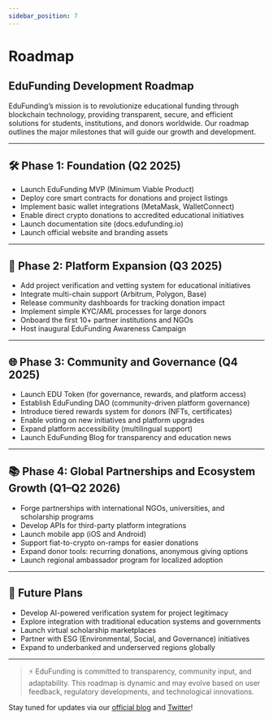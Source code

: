 ```yaml
---
sidebar_position: 7
---
```


# Roadmap

## EduFunding Development Roadmap

EduFunding’s mission is to revolutionize educational funding through blockchain technology, providing transparent, secure, and efficient solutions for students, institutions, and donors worldwide. Our roadmap outlines the major milestones that will guide our growth and development.

---

## 🛠️ Phase 1: Foundation (Q2 2025)

- Launch EduFunding MVP (Minimum Viable Product)
- Deploy core smart contracts for donations and project listings
- Implement basic wallet integrations (MetaMask, WalletConnect)
- Enable direct crypto donations to accredited educational initiatives
- Launch documentation site (docs.edufunding.io)
- Launch official website and branding assets

---

## 🚀 Phase 2: Platform Expansion (Q3 2025)

- Add project verification and vetting system for educational initiatives
- Integrate multi-chain support (Arbitrum, Polygon, Base)
- Release community dashboards for tracking donation impact
- Implement simple KYC/AML processes for large donors
- Onboard the first 10+ partner institutions and NGOs
- Host inaugural EduFunding Awareness Campaign

---

## 🌐 Phase 3: Community and Governance (Q4 2025)

- Launch EDU Token (for governance, rewards, and platform access)
- Establish EduFunding DAO (community-driven platform governance)
- Introduce tiered rewards system for donors (NFTs, certificates)
- Enable voting on new initiatives and platform upgrades
- Expand platform accessibility (multilingual support)
- Launch EduFunding Blog for transparency and education news

---

## 📚 Phase 4: Global Partnerships and Ecosystem Growth (Q1–Q2 2026)

- Forge partnerships with international NGOs, universities, and scholarship programs
- Develop APIs for third-party platform integrations
- Launch mobile app (iOS and Android)
- Support fiat-to-crypto on-ramps for easier donations
- Expand donor tools: recurring donations, anonymous giving options
- Launch regional ambassador program for localized adoption

---

## 🔮 Future Plans

- Develop AI-powered verification system for project legitimacy
- Explore integration with traditional education systems and governments
- Launch virtual scholarship marketplaces
- Partner with ESG (Environmental, Social, and Governance) initiatives
- Expand to underbanked and underserved regions globally

---

> ⚡ EduFunding is committed to transparency, community input, and adaptability. This roadmap is dynamic and may evolve based on user feedback, regulatory developments, and technological innovations.

Stay tuned for updates via our [official blog](https://edufunding.io/blog) and [Twitter](https://twitter.com/edufunding)!

